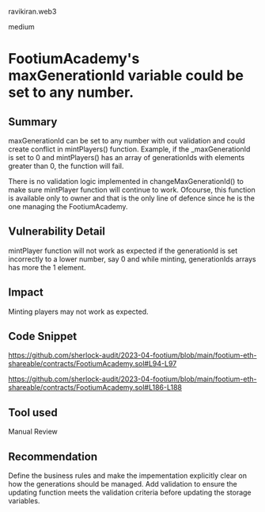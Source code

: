ravikiran.web3

medium

# FootiumAcademy's maxGenerationId variable could be set to any number.

## Summary
maxGenerationId can be set to any number with out validation and could create conflict in mintPlayers() function.
Example, if the _maxGenerationId is set to 0 and mintPlayers() has an array of generationIds with elements greater than 0, the function will fail.

There is no validation logic implemented in changeMaxGenerationId() to make sure mintPlayer function will continue to work.
Ofcourse, this function is available only to owner and that is the only line of defence since he is the one managing the FootiumAcademy.


## Vulnerability Detail
mintPlayer function will not work as expected if the  generationId is set incorrectly to a lower number, say 0 and while minting, generationIds arrays has more the 1 element.

## Impact
Minting players may not work as expected.

## Code Snippet
https://github.com/sherlock-audit/2023-04-footium/blob/main/footium-eth-shareable/contracts/FootiumAcademy.sol#L94-L97

https://github.com/sherlock-audit/2023-04-footium/blob/main/footium-eth-shareable/contracts/FootiumAcademy.sol#L186-L188

## Tool used

Manual Review

## Recommendation
Define the business rules and make the impementation explicitly clear on how the generations should be managed.
Add validation to ensure the updating function meets the validation criteria before updating the storage variables.
